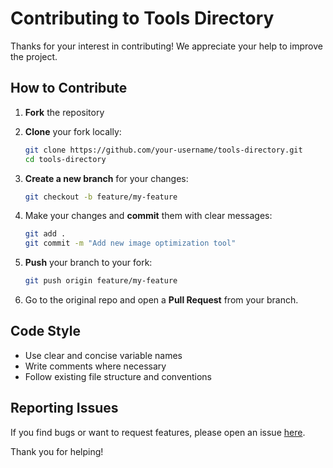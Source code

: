 # Contributing to Tools Directory

Thanks for your interest in contributing! We appreciate your help to improve the project.

## How to Contribute

1. **Fork** the repository  
2. **Clone** your fork locally:

   ```bash
   git clone https://github.com/your-username/tools-directory.git
   cd tools-directory
   ```

3. **Create a new branch** for your changes:

   ```bash
   git checkout -b feature/my-feature
   ```

4. Make your changes and **commit** them with clear messages:

   ```bash
   git add .
   git commit -m "Add new image optimization tool"
   ```

5. **Push** your branch to your fork:

   ```bash
   git push origin feature/my-feature
   ```

6. Go to the original repo and open a **Pull Request** from your branch.

## Code Style

- Use clear and concise variable names  
- Write comments where necessary  
- Follow existing file structure and conventions  

## Reporting Issues

If you find bugs or want to request features, please open an issue [here](https://github.com/your-username/tools-directory/issues).

Thank you for helping!

